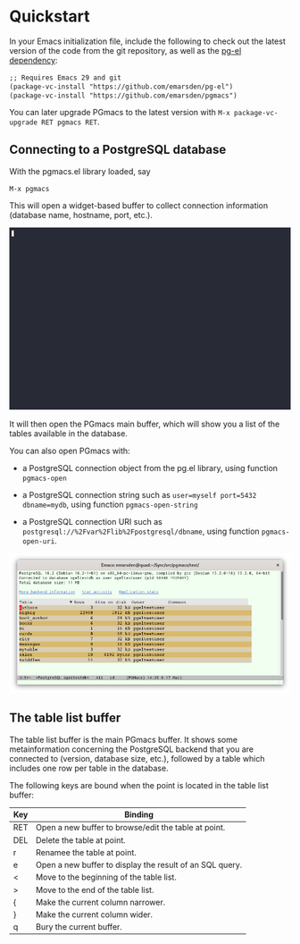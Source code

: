 # Quickstart

In your Emacs initialization file, include the following to check out the latest version of the code
from the git repository, as well as the [pg-el dependency](https://github.com/emarsden/pg-el/):

    ;; Requires Emacs 29 and git
    (package-vc-install "https://github.com/emarsden/pg-el")
    (package-vc-install "https://github.com/emarsden/pgmacs")

You can later upgrade PGmacs to the latest version with `M-x package-vc-upgrade RET pgmacs RET`.


## Connecting to a PostgreSQL database

With the pgmacs.el library loaded, say 

    M-x pgmacs
    
This will open a widget-based buffer to collect connection information (database name, hostname,
port, etc.). 

![Screenshot connection widget](img/connect-widget-table-list.gif)

It will then open the PGmacs main buffer, which will show you a list of the tables available in the
database.

You can also open PGmacs with:

- a PostgreSQL connection object from the pg.el library, using function `pgmacs-open`

- a PostgreSQL connection string such as `user=myself port=5432 dbname=mydb`, using function
  `pgmacs-open-string`

- a PostgreSQL connection URI such as `postgresql://%2Fvar%2Flib%2Fpostgresql/dbname`, using
  function `pgmacs-open-uri`.


![Screenshot table list](img/screenshot-overview.png)



## The table list buffer

The table list buffer is the main PGmacs buffer. It shows some metainformation concerning the
PostgreSQL backend that you are connected to (version, database size, etc.), followed by a table
which includes one row per table in the database. 

The following keys are bound when the point is located in the table list buffer: 

| Key       | Binding                                                                              |
|-----------|--------------------------------------------------------------------------------------|
| RET       | Open a new buffer to browse/edit the table at point.                                 |
| DEL       | Delete the table at point.                                                           |
| r         | Renamee the table at point.                                                          |
| e         | Open a new buffer to display the result of an SQL query.                             |
| <         | Move to the beginning of the table list.                                             |
| >         | Move to the end of the table list.                                                   |
| {         | Make the current column narrower.                                                    |
| }         | Make the current column wider.                                                       |
| q         | Bury the current buffer.                                                             |
